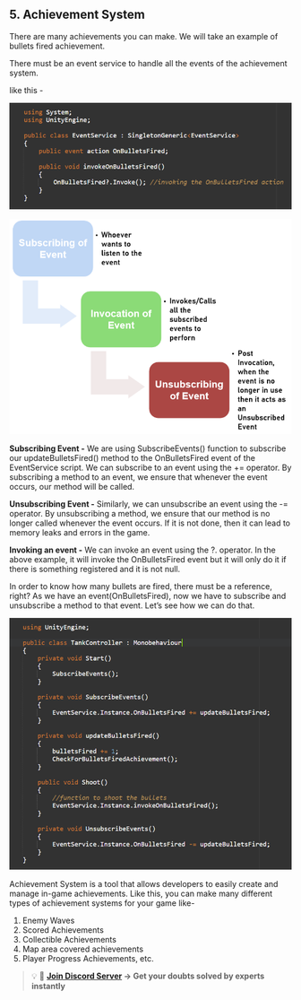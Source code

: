 ## 5. Achievement System

There are many achievements you can make. We will take an example of bullets fired achievement. 

There must be an event service to handle all the events of the achievement system.

like this - 

![](Images/8.png)

![](Images/9.png)

**Subscribing Event -** We are using SubscribeEvents() function to subscribe our updateBulletsFired() method to the OnBulletsFired event of the EventService script. We can subscribe to an event using the += operator. By subscribing a method to an event, we ensure that whenever the event occurs, our method will be called.

**Unsubscribing Event -** Similarly, we can unsubscribe an event using the -= operator. By unsubscribing a method, we ensure that our method is no longer called whenever the event occurs. If it is not done, then it can lead to memory leaks and errors in the game.

**Invoking an event -** We can invoke an event using the ?. operator. In the above example, it will invoke the OnBulletsFired event but it will only do it if there is something registered and it is not null.

In order to know how many bullets are fired, there must be a reference, right? As we have an event(OnBulletsFired), now we have to subscribe and unsubscribe a method to that event. Let’s see how we can do that.

![](Images/10.png)

Achievement System is a tool that allows developers to easily create and manage in-game achievements. Like this, you can make many different types of achievement systems for your game like- 

1. Enemy Waves
2. Scored Achievements
3. Collectible Achievements
4. Map area covered achievements
5. Player Progress Achievements, etc.

>💡 🚀 **[Join Discord Server](https://discord.gg/J5zDscnzms) → Get your doubts solved by experts instantly**
